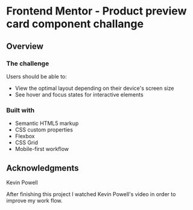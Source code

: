 # Frontend Mentor - Product preview card component challange

## Overview

### The challenge

Users should be able to:

- View the optimal layout depending on their device's screen size
- See hover and focus states for interactive elements


### Built with

- Semantic HTML5 markup
- CSS custom properties
- Flexbox
- CSS Grid
- Mobile-first workflow

## Acknowledgments

Kevin Powell

After finishing this project I watched Kevin Powell's video in order to improve my work flow.
